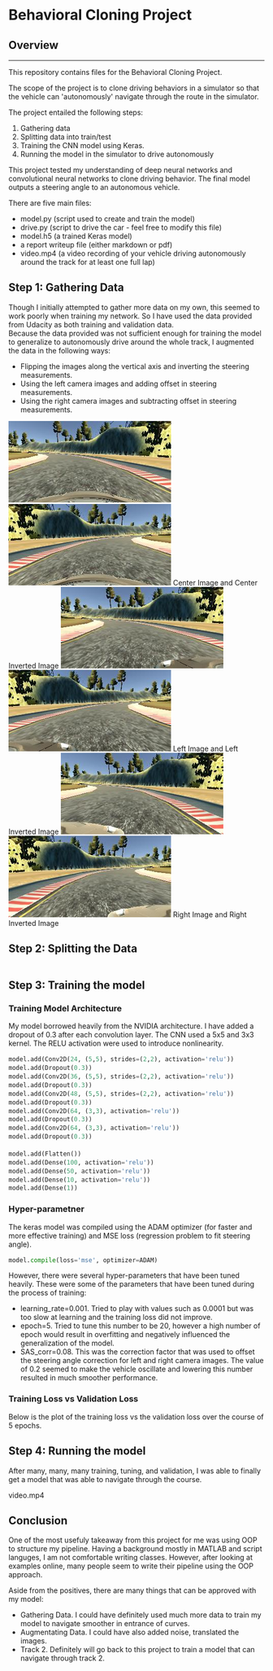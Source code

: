 # Behavioral Cloning Project

## Overview
---
This repository contains files for the Behavioral Cloning Project.

The scope of the project is to clone driving behaviors in a simulator so that the vehicle can 'autonomously' navigate through
the route in the simulator.  
  
The project entailed the following steps:
1. Gathering data
2. Splitting data into train/test
3. Training the CNN model using Keras.
4. Running the model in the simulator to drive autonomously

This project tested my understanding of deep neural networks and convolutional neural networks to clone driving behavior. The final model outputs a steering angle to an autonomous vehicle.

There are five main files: 
* model.py (script used to create and train the model)
* drive.py (script to drive the car - feel free to modify this file)
* model.h5 (a trained Keras model)
* a report writeup file (either markdown or pdf)
* video.mp4 (a video recording of your vehicle driving autonomously around the track for at least one full lap)

## Step 1: Gathering Data
Though I initially attempted to gather more data on my own, this seemed to work poorly when training my network. So I have used the data provided from Udacity as both training and validation data.  
Because the data provided was not sufficient enough for training the model to generalize to autonomously drive around the whole track, I augmented the data in the following ways:
* Flipping the images along the vertical axis and inverting the steering measurements.
* Using the left camera images and adding offset in steering measurements.
* Using the right camera images and subtracting offset in steering measurements.

![CenterImage](images/center.png "Center") ![CenterImageInverted](images/center_inverted.png "Center Image Inverted")
Center Image and Center Inverted Image
![LeftImage](images/left.png "Left Image") ![LeftImageInverted](images/left_inverted.png "Left Image Inverted")
Left Image and Left Inverted Image
![RightImage](images/right.png "Right Image") ![RightImageInverted](images/right_inverted.png "Right Image Inverted")
Right Image and Right Inverted Image

## Step 2: Splitting the Data
```python

```
## Step 3: Training the model
### Training Model Architecture
My model borrowed heavily from the NVIDIA architecture. I have added a dropout of 0.3 after each convolution layer.
The CNN used a 5x5 and 3x3 kernel. The RELU activation were used to introduce nonlinearity.
```python
model.add(Conv2D(24, (5,5), strides=(2,2), activation='relu'))
model.add(Dropout(0.3))
model.add(Conv2D(36, (5,5), strides=(2,2), activation='relu'))
model.add(Dropout(0.3))
model.add(Conv2D(48, (5,5), strides=(2,2), activation='relu'))
model.add(Dropout(0.3))
model.add(Conv2D(64, (3,3), activation='relu'))
model.add(Dropout(0.3))
model.add(Conv2D(64, (3,3), activation='relu'))
model.add(Dropout(0.3))

model.add(Flatten())
model.add(Dense(100, activation='relu'))
model.add(Dense(50, activation='relu'))
model.add(Dense(10, activation='relu'))
model.add(Dense(1))
```
### Hyper-parametner 
The keras model was compiled using the ADAM optimizer (for faster and more effective training) and MSE loss (regression problem to fit steering angle).
``` python
model.compile(loss='mse', optimizer=ADAM)
```
However, there were several hyper-parameters that have been tuned heavily.
These were some of the parameters that have been tuned during the process of training:
* learning_rate=0.001. Tried to play with values such as 0.0001 but was too slow at learning and the training loss did not improve.
* epoch=5. Tried to tune this number to be 20, however a high number of epoch would result in overfitting and negatively influenced the generalization of the model.
* SAS_corr=0.08. This was the correction factor that was used to offset the steering angle correction for left and right camera images. The value of 0.2 seemed to make the vehicle oscillate and lowering this number resulted in much smoother performance.

### Training Loss vs Validation Loss
Below is the plot of the training loss vs the validation loss over the course of 5 epochs.

## Step 4: Running the model
After many, many, many training, tuning, and validation, I was able to finally get a model that was able to navigate through the course.

video.mp4

## Conclusion
One of the most usefuly takeaway from this project for me was using OOP to structure my pipeline. Having a background mostly in MATLAB and script languges, I am not comfortable writing classes. However, after looking at examples online, many people seem to write their pipeline using the OOP approach.
  
Aside from the positives, there are many things that can be approved with my model:
* Gathering Data. I could have definitely used much more data to train my model to navigate smoother in entrance of curves.
* Augmentating Data. I could have also added noise, translated the images.
* Track 2. Definitely will go back to this project to train a model that can navigate through track 2.
